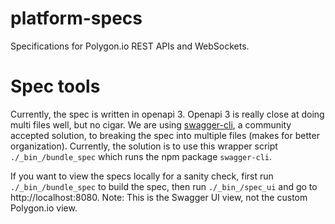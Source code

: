 # platform-specs
Specifications for Polygon.io REST APIs and WebSockets.

# Spec tools

Currently, the spec is written in openapi 3. Openapi 3 is really close at doing multi files well, but no cigar.
We are using [swagger-cli](https://github.com/APIDevTools/swagger-cli), a community accepted solution, to breaking the spec
into multiple files (makes for better organization). Currently, the solution is to use this wrapper script `./_bin_/bundle_spec`
which runs the npm package `swagger-cli`.  


If you want to view the specs locally for a sanity check, first run `./_bin_/bundle_spec` to build the spec, then run `./_bin_/spec_ui`
and go to http://localhost:8080. Note: This is the Swagger UI view, not the custom Polygon.io view.
